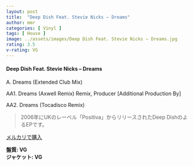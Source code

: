 ```yaml
---
layout: post
title:  "Deep Dish Feat. Stevie Nicks – Dreams"
author: mmr
categories: [ Vinyl ]
tags: [ House ]
image: ../assets/images/Deep Dish Feat. Stevie Nicks – Dreams.jpg
rating: 3.5
v-rating: VG
---
```


#### Deep Dish Feat. Stevie Nicks – Dreams

A. Dreams (Extended Club Mix)

AA1. Dreams (Axwell Remix)
Remix, Producer [Additional Production By] 

AA2. Dreams (Tocadisco Remix)

> 2006年にUKのレーベル「Positiva」からリリースされたDeep DishのよるEPです。



[メルカリで購入](https://jp.mercari.com/item/m99329165159)

<div class="mt-4 mb-4 d-flex align-items-center">
<strong class="mr-1">盤質: VG</strong>
</div>
<div class="mt-4 mb-4 d-flex align-items-center">
<strong class="mr-1">ジャケット: VG</strong>
</div>
